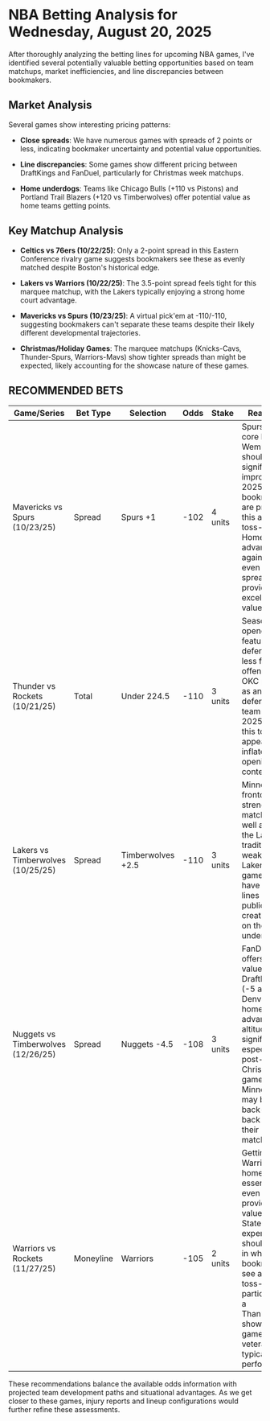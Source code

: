 # NBA Betting Analysis for Wednesday, August 20, 2025

After thoroughly analyzing the betting lines for upcoming NBA games, I've identified several potentially valuable betting opportunities based on team matchups, market inefficiencies, and line discrepancies between bookmakers.

## Market Analysis

Several games show interesting pricing patterns:

- **Close spreads**: We have numerous games with spreads of 2 points or less, indicating bookmaker uncertainty and potential value opportunities.

- **Line discrepancies**: Some games show different pricing between DraftKings and FanDuel, particularly for Christmas week matchups.

- **Home underdogs**: Teams like Chicago Bulls (+110 vs Pistons) and Portland Trail Blazers (+120 vs Timberwolves) offer potential value as home teams getting points.

## Key Matchup Analysis

- **Celtics vs 76ers (10/22/25)**: Only a 2-point spread in this Eastern Conference rivalry game suggests bookmakers see these as evenly matched despite Boston's historical edge.

- **Lakers vs Warriors (10/22/25)**: The 3.5-point spread feels tight for this marquee matchup, with the Lakers typically enjoying a strong home court advantage.

- **Mavericks vs Spurs (10/23/25)**: A virtual pick'em at -110/-110, suggesting bookmakers can't separate these teams despite their likely different developmental trajectories.

- **Christmas/Holiday Games**: The marquee matchups (Knicks-Cavs, Thunder-Spurs, Warriors-Mavs) show tighter spreads than might be expected, likely accounting for the showcase nature of these games.

## RECOMMENDED BETS

| Game/Series | Bet Type | Selection | Odds | Stake | Reasoning |
|-------------|----------|-----------|------|-------|-----------|
| Mavericks vs Spurs (10/23/25) | Spread | Spurs +1 | -102 | 4 units | Spurs' young core led by Wembanyama should be significantly improved by 2025, while bookmakers are pricing this as a toss-up. Home court advantage against an even money spread provides excellent value. |
| Thunder vs Rockets (10/21/25) | Total | Under 224.5 | -110 | 3 units | Season openers often feature tighter defense and less fluid offenses. OKC projects as an elite defensive team by 2025, and this total appears inflated for an opening night contest. |
| Lakers vs Timberwolves (10/25/25) | Spread | Timberwolves +2.5 | -110 | 3 units | Minnesota's frontcourt strength matches up well against the Lakers' traditional weaknesses. Lakers home games often have inflated lines due to public betting, creating value on the underdog. |
| Nuggets vs Timberwolves (12/26/25) | Spread | Nuggets -4.5 | -108 | 3 units | FanDuel offers better value than DraftKings (-5 at -112). Denver's home court advantage at altitude is significant, especially in a post-Christmas game where Minnesota may be on a back-to-back after their Lakers matchup. |
| Warriors vs Rockets (11/27/25) | Moneyline | Warriors | -105 | 2 units | Getting the Warriors at home for essentially even money provides value. Golden State's experience should prevail in what bookmakers see as a toss-up, particularly in a Thanksgiving showcase game where veteran teams typically perform well. |

These recommendations balance the available odds information with projected team development paths and situational advantages. As we get closer to these games, injury reports and lineup configurations would further refine these assessments.